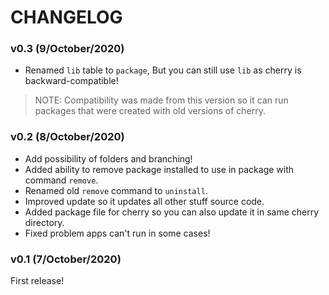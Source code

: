 # CHANGELOG

### v0.3 (9/October/2020)

- Renamed `lib` table to `package`, But you can still use `lib` as cherry is backward-compatible!

> NOTE: Compatibility was made from this version so it can run packages that were created with old versions of cherry.

### v0.2 (8/October/2020)

- Add possibility of folders and branching!
- Added ability to remove package installed to use in package with command `remove`.
- Renamed old `remove` command to `uninstall`.
- Improved update so it updates all other stuff source code.
- Added package file for cherry so you can also update it in same cherry directory.
- Fixed problem apps can't run in some cases!

### v0.1 (7/October/2020)

First release!
